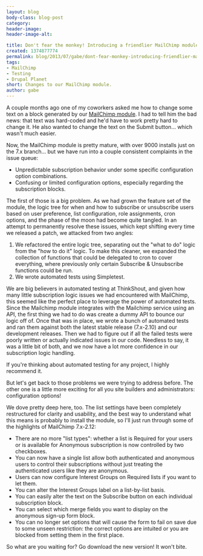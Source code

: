 ```yaml
---
layout: blog
body-class: blog-post
category:
header-image:
header-image-alt:

title: Don't fear the monkey! Introducing a friendlier MailChimp module.
created: 1374877774
permalink: blog/2013/07/gabe/dont-fear-monkey-introducing-friendlier-mailchimp-module/
tags:
- MailChimp
- Testing
- Drupal Planet
short: Changes to our MailChimp module.
author: gabe
---
```

A couple months ago one of my coworkers asked me how to change some text on a block generated by our [MailChimp module](https://drupal.org/project/mailchimp). I had to tell him the bad news: that text was hard-coded and he'd have to work pretty hard to change it. He also wanted to change the text on the Submit button... which wasn't much easier.  

Now, the MailChimp module is pretty mature, with over 9000 installs just on the 7.x branch... but we have run into a couple consistent complaints in the issue queue:  

* Unpredictable subscription behavior under some specific configuration option combinations.
* Confusing or limited configuration options, especially regarding the subscription blocks.  

The first of those is a big problem. As we had grown the feature set of the module, the logic tree for when and how to subscribe or unsubscribe users based on user preference, list configuration, role assignments, cron options, and the phase of the moon had become quite tangled. In an attempt to permanently resolve these issues, which kept shifting every time we released a patch, we attacked from two angles:  
  
1. We refactored the entire logic tree, separating out the "what to do" logic from the "how to do it" logic. To make this cleaner, we expanded the collection of functions that could be delegated to cron to cover everything, where previously only certain Subscribe & Unsubscribe functions could be run.  
2. We wrote automated tests using Simpletest.  
  
We are big believers in automated testing at ThinkShout, and given how many little subscription logic issues we had encountered with MailChimp, this seemed like the perfect place to leverage the power of automated tests. Since the Mailchimp module integrates with the Mailchimp service using an API, the first thing we had to do was create a dummy API to bounce our logic off of. Once that was in place, we wrote a bunch of automated tests and ran them against both the latest stable release (7.x-2.10) and our development releases. Then we had to figure out if all the failed tests were poorly written or actually indicated issues in our code. Needless to say, it was a little bit of both, and we now have a lot more confidence in our subscription logic handling.

If you're thinking about automated testing for any project, I highly recommend it.

But let's get back to those problems we were trying to address before. The other one is a little more exciting for all you site builders and administrators: configuration options!  

We dove pretty deep here, too. The list settings have been completely restructured for clarity and usability, and the best way to understand what this means is probably to install the module, so I'll just run through some of the highlights of MailChimp 7.x-2.12:  

* There are no more "list types": whether a list is Required for your users or is available for Anonymous subscription is now controlled by two checkboxes.  
* You can now have a single list allow both authenticated and anonymous users to control their subscriptions without just treating the authenticated users like they are anonymous.  
* Users can now configure Interest Groups on Required lists if you want to let them.  
* You can alter the Interest Groups label on a list-by-list basis.  
* You can easily alter the text on the Subscribe button on each individual subscription block.  
* You can select which merge fields you want to display on the anonymous sign-up form block.  
* You can no longer set options that will cause the form to fail on save due to some unseen restriction: the correct options are intuited or you are blocked from setting them in the first place.  

So what are you waiting for? Go download the new version! It won't bite.

